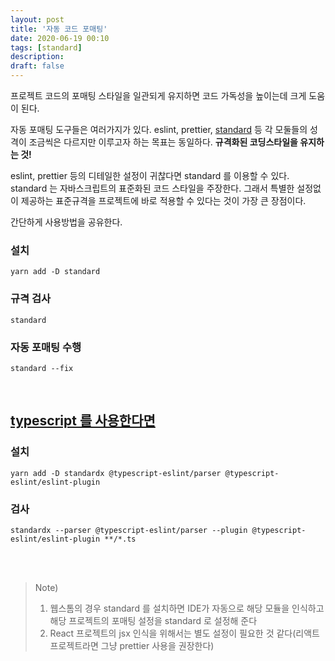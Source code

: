 ```yaml
---
layout: post
title: '자동 코드 포매팅'
date: 2020-06-19 00:10
tags: [standard]
description:
draft: false
---
```


프로젝트 코드의 포매팅 스타일을 일관되게 유지하면 코드 가독성을 높이는데 크게 도움이 된다.

자동 포매팅 도구들은 여러가지가 있다. eslint, prettier, [standard](https://standardjs.com/) 등 각 모둘들의 성격이 조금씩은 다르지만 이루고자 하는 목표는 동일하다. **규격화된 코딩스타일을 유지하는 것!**

eslint, prettier 등의 디테일한 설정이 귀찮다면 standard 를 이용할 수 있다. standard 는 자바스크립트의 표준화된 코드 스타일을 주장한다. 그래서 특별한 설정없이 제공하는 표준규격을 프로젝트에 바로 적용할 수 있다는 것이 가장 큰 장점이다.

간단하게 사용방법을 공유한다.

### 설치

```
yarn add -D standard
```

### 규격 검사

```
standard
```

### 자동 포매팅 수행

```
standard --fix
```

<br>

## [typescript 를 사용한다면](https://standardjs.com/#can-i-use-a-javascript-language-variant-like-flow-or-typescript)

### 설치

```
yarn add -D standardx @typescript-eslint/parser @typescript-eslint/eslint-plugin
```

### 검사

```
standardx --parser @typescript-eslint/parser --plugin @typescript-eslint/eslint-plugin **/*.ts
```

<br>
<br>

> Note)
>
> 1. 웹스톰의 경우 standard 를 설치하면 IDE가 자동으로 해당 모듈을 인식하고 해당 프로젝트의 포매팅 설정을 standard 로 설정해 준다
> 1. React 프로젝트의 jsx 인식을 위해서는 별도 설정이 필요한 것 같다(리액트 프로젝트라면 그냥 prettier 사용을 권장한다)
